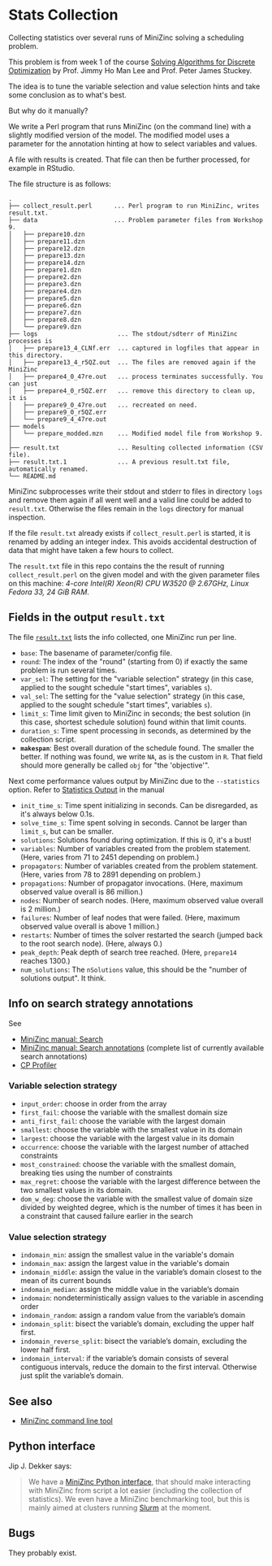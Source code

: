 # Stats Collection

Collecting statistics over several runs of MiniZinc solving a scheduling problem.

This problem is from week 1 of the course [Solving Algorithms for Discrete Optimization](https://www.coursera.org/learn/solving-algorithms-discrete-optimization)
by Prof. Jimmy Ho Man Lee and Prof. Peter James Stuckey.

The idea is to tune the variable selection and value selection hints and take some
conclusion as to what's best.

But why do it manually?

We write a Perl program that runs MiniZinc (on the command line) with a slightly modified version of the model.
The modified model uses a parameter for the annotation hinting at how to 
select variables and values.

A file with results is created. That file can then be further processed, for example in RStudio.

The file structure is as follows:

```
.
├── collect_result.perl      ... Perl program to run MiniZinc, writes result.txt.
├── data                     ... Problem parameter files from Workshop 9.
│   ├── prepare10.dzn
│   ├── prepare11.dzn
│   ├── prepare12.dzn
│   ├── prepare13.dzn
│   ├── prepare14.dzn
│   ├── prepare1.dzn
│   ├── prepare2.dzn
│   ├── prepare3.dzn
│   ├── prepare4.dzn
│   ├── prepare5.dzn
│   ├── prepare6.dzn
│   ├── prepare7.dzn
│   ├── prepare8.dzn
│   └── prepare9.dzn
├── logs                      ... The stdout/sdterr of MiniZinc processes is
│   ├── prepare13_4_CLNf.err  ... captured in logfiles that appear in this directory.
│   ├── prepare13_4_r5QZ.out  ... The files are removed again if the MiniZinc
│   ├── prepare4_0_47re.out   ... process terminates successfully. You can just
│   ├── prepare4_0_r5QZ.err   ... remove this directory to clean up, it is
│   ├── prepare9_0_47re.out   ... recreated on need.
│   ├── prepare9_0_r5QZ.err
│   └── prepare9_4_47re.out
├── models
│   └── prepare_modded.mzn    ... Modified model file from Workshop 9.
│
├── result.txt                ... Resulting collected information (CSV file).
├── result.txt.1              ... A previous result.txt file, automatically renamed.
└── README.md
```

MiniZinc subprocesses write their stdout and stderr to files in directory `logs`
and remove them again if all went well and a valid line could be added to `result.txt`.
Otherwise the files remain in the `logs` directory for manual inspection.

If the file `result.txt` already exists if `collect_result.perl` is started,
it is renamed by adding an integer index. This avoids accidental destruction
of data that might have taken a few hours to collect.

The `result.txt` file in this repo contains the the result of running `collect_result.perl`
on the given model and with the given parameter files on this machine:
_4-core Intel(R) Xeon(R) CPU W3520 @ 2.67GHz, Linux Fedora 33, 24 GiB RAM_.

## Fields in the output `result.txt`

The file [`result.txt`](/stats_collection/result.txt) lists the info collected, one MiniZinc run per line.

- `base`: The basename of parameter/config file.
- `round`: The index of the "round" (starting from 0) if exactly the same problem is run several times.
- `var_sel`: The setting for the "variable selection" strategy (in this case, applied to the sought schedule "start times", variables `s`).
- `val_sel`: The setting for the "value selection" strategy (in this case, applied to the sought schedule "start times", variables `s`).
- `limit_s`: Time limit given to MiniZinc in seconds; the best solution (in this case, shortest schedule solution) found within that limit counts.
- `duration_s`: Time spent processing in seconds, as determined by the collection script.
- **`makespan`**: Best overall duration of the schedule found. The smaller the better. If nothing was found, we write `NA`, as is the custom in `R`. That field should more generally be called `obj` for "the 'objective'".

Next come performance values output by MiniZinc due to the `--statistics` option.
Refer to [Statistics Output](https://www.minizinc.org/doc-2.5.5/en/fzn-spec.html#statistics-output) in the manual

- `init_time_s`: Time spent initializing in seconds. Can be disregarded, as it's always below 0.1s.
- `solve_time_s`: Time spent solving in seconds. Cannot be larger than `limit_s`, but can be smaller.
- `solutions`: Solutions found during optimization. If this is 0, it's a bust!
- `variables`: Number of variables created from the problem statement. (Here, varies from 71 to 2451 depending on problem.)
- `propagators`: Number of variables created from the problem statement. (Here, varies from 78 to 2891 depending on problem.)
- `propagations`: Number of propagator invocations. (Here, maximum observed value overall is 86 million.)
- `nodes`: Number of search nodes. (Here, maximum observed value overall is 2 million.) 
- `failures`: Number of leaf nodes that were failed. (Here, maximum observed value overall is above 1 million.)
- `restarts`: Number of times the solver restarted the search (jumped back to the root search node). (Here, always 0.)
- `peak_depth`: Peak depth of search tree reached. (Here, `prepare14` reaches 1300.)
- `num_solutions`: The `nSolutions` value, this should be the "number of solutions output". It think.

## Info on search strategy annotations 

See

- [MiniZinc manual: Search](https://www.minizinc.org/doc-2.5.5/en/mzn_search.html)
- [MiniZinc manual: Search annotations](https://www.minizinc.org/doc-2.5.5/en/fzn-spec.html?highlight=dom_w_deg#search-annotations) (complete list of currently available search annotations)
- [CP Profiler](https://www.minizinc.org/doc-2.5.5/en/cpprofiler.html)

### Variable selection strategy

- `input_order`: choose in order from the array
- `first_fail`: choose the variable with the smallest domain size
- `anti_first_fail`: choose the variable with the largest domain
- `smallest`: choose the variable with the smallest value in its domain
- `largest`: choose the variable with the largest value in its domain
- `occurrence`: choose the variable with the largest number of attached constraints
- `most_constrained`: choose the variable with the smallest domain, breaking ties using the number of constraints
- `max_regret`: choose the variable with the largest difference between the two smallest values in its domain.
- `dom_w_deg`: choose the variable with the smallest value of domain size divided by weighted degree, which is the number of times it has been in a constraint that caused failure earlier in the search

### Value selection strategy

- `indomain_min`: assign the smallest value in the variable's domain
- `indomain_max`: assign the largest value in the variable's domain
- `indomain_middle`: assign the value in the variable’s domain closest to the mean of its current bounds
- `indomain_median`: assign the middle value in the variable’s domain
- `indomain`: nondeterministically assign values to the variable in ascending order
- `indomain_random`: assign a random value from the variable’s domain
- `indomain_split`: bisect the variable’s domain, excluding the upper half first.
- `indomain_reverse_split`: bisect the variable’s domain, excluding the lower half first.
- `indomain_interval`: if the variable’s domain consists of several contiguous intervals, reduce the domain to the first interval. Otherwise just split the variable’s domain.

## See also

- [MiniZinc command line tool](https://www.minizinc.org/doc-2.5.5/en/command_line.html)

## Python interface

Jip J. Dekker says: 

> We have a [MiniZinc Python interface](https://minizinc-python.readthedocs.io/en/latest/),
> that should make interacting with MiniZinc from script a lot easier 
> (including the collection of statistics). We even have a MiniZinc benchmarking tool, but this 
> is mainly aimed at clusters running [Slurm](https://slurm.schedmd.com/overview.html) at the moment.

## Bugs

They probably exist.




